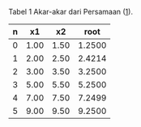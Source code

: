Tabel <a name='tab1'>1</a> Akar-akar dari Persamaan ([1](#eqn1)).

n  | x1  | x2  | root
:-:| :-: | :-: | :-:
0	|1.00	|1.50	|1.2500
1	|2.00	|2.50	|2.4214
2	|3.00	|3.50	|3.2500
3	|5.00	|5.50	|5.2500
4	|7.00	|7.50	|7.2499
5	|9.00	|9.50	|9.2500
